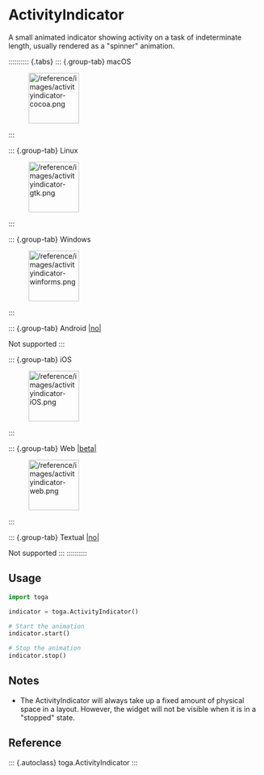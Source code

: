 # ActivityIndicator

A small animated indicator showing activity on a task of indeterminate
length, usually rendered as a "spinner" animation.

:::::::::: {.tabs}
::: {.group-tab}
macOS

<figure class="align-center">
<img src="/reference/images/activityindicator-cocoa.png" width="100"
alt="/reference/images/activityindicator-cocoa.png" />
</figure>
:::

::: {.group-tab}
Linux

<figure class="align-center">
<img src="/reference/images/activityindicator-gtk.png" width="100"
alt="/reference/images/activityindicator-gtk.png" />
</figure>
:::

::: {.group-tab}
Windows

<figure class="align-center">
<img src="/reference/images/activityindicator-winforms.png" width="100"
alt="/reference/images/activityindicator-winforms.png" />
</figure>
:::

::: {.group-tab}
Android [\|no\|](##SUBST##|no|)

Not supported
:::

::: {.group-tab}
iOS

<figure class="align-center">
<img src="/reference/images/activityindicator-iOS.png" width="100"
alt="/reference/images/activityindicator-iOS.png" />
</figure>
:::

::: {.group-tab}
Web [\|beta\|](##SUBST##|beta|)

<figure class="align-center">
<img src="/reference/images/activityindicator-web.png" width="100"
alt="/reference/images/activityindicator-web.png" />
</figure>
:::

::: {.group-tab}
Textual [\|no\|](##SUBST##|no|)

Not supported
:::
::::::::::

## Usage

``` python
import toga

indicator = toga.ActivityIndicator()

# Start the animation
indicator.start()

# Stop the animation
indicator.stop()
```

## Notes

- The ActivityIndicator will always take up a fixed amount of physical
  space in a layout. However, the widget will not be visible when it is
  in a "stopped" state.

## Reference

::: {.autoclass}
toga.ActivityIndicator
:::
